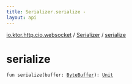 ```yaml
---
title: Serializer.serialize - 
layout: api
---
```


<div class='api-docs-breadcrumbs'><a href="../index.html">io.ktor.http.cio.websocket</a> / <a href="index.html">Serializer</a> / <a href="./serialize.html">serialize</a></div>

# serialize

<div class="signature"><code><span class="keyword">fun </span><span class="identifier">serialize</span><span class="symbol">(</span><span class="parameterName" id="io.ktor.http.cio.websocket.Serializer$serialize(java.nio.ByteBuffer)/buffer">buffer</span><span class="symbol">:</span>&nbsp;<a href="http://docs.oracle.com/javase/6/docs/api/java/nio/ByteBuffer.html"><span class="identifier">ByteBuffer</span></a><span class="symbol">)</span><span class="symbol">: </span><a href="https://kotlinlang.org/api/latest/jvm/stdlib/kotlin/-unit/index.html"><span class="identifier">Unit</span></a></code></div>
